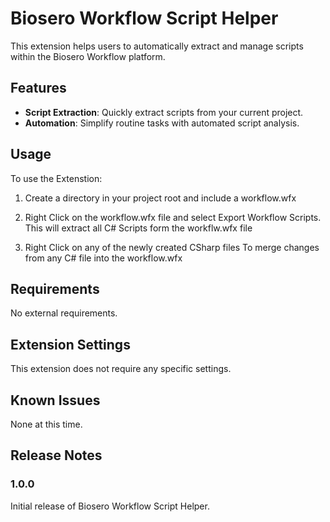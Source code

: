 # Biosero Workflow Script Helper

This extension helps users to automatically extract and manage scripts within the Biosero Workflow platform.

## Features

- **Script Extraction**: Quickly extract scripts from your current project.
- **Automation**: Simplify routine tasks with automated script analysis.

## Usage

To use the Extenstion:
1. Create a directory in your project root and include a workflow.wfx

2. Right Click on the workflow.wfx file and select Export Workflow Scripts. This will extract all C# Scripts form the workflw.wfx file

3. Right Click on any of the newly created CSharp files To merge changes from any C# file into the workflow.wfx

## Requirements

No external requirements.

## Extension Settings

This extension does not require any specific settings.

## Known Issues

None at this time.

## Release Notes

### 1.0.0

Initial release of Biosero Workflow Script Helper.
